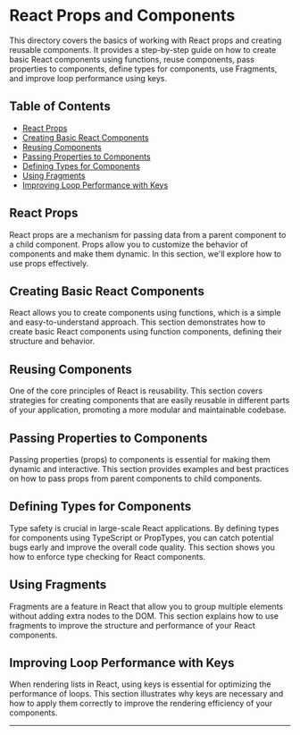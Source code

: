 # React Props and Components

This directory covers the basics of working with React props and creating reusable components. It provides a step-by-step guide on how to create basic React components using functions, reuse components, pass properties to components, define types for components, use Fragments, and improve loop performance using keys.

## Table of Contents

- [React Props](#react-props)
- [Creating Basic React Components](#creating-basic-react-components)
- [Reusing Components](#reusing-components)
- [Passing Properties to Components](#passing-properties-to-components)
- [Defining Types for Components](#defining-types-for-components)
- [Using Fragments](#using-fragments)
- [Improving Loop Performance with Keys](#improving-loop-performance-with-keys)

## React Props

React props are a mechanism for passing data from a parent component to a child component. Props allow you to customize the behavior of components and make them dynamic. In this section, we'll explore how to use props effectively.

## Creating Basic React Components

React allows you to create components using functions, which is a simple and easy-to-understand approach. This section demonstrates how to create basic React components using function components, defining their structure and behavior.

## Reusing Components

One of the core principles of React is reusability. This section covers strategies for creating components that are easily reusable in different parts of your application, promoting a more modular and maintainable codebase.

## Passing Properties to Components

Passing properties (props) to components is essential for making them dynamic and interactive. This section provides examples and best practices on how to pass props from parent components to child components.

## Defining Types for Components

Type safety is crucial in large-scale React applications. By defining types for components using TypeScript or PropTypes, you can catch potential bugs early and improve the overall code quality. This section shows you how to enforce type checking for React components.

## Using Fragments

Fragments are a feature in React that allow you to group multiple elements without adding extra nodes to the DOM. This section explains how to use fragments to improve the structure and performance of your React components.

## Improving Loop Performance with Keys

When rendering lists in React, using keys is essential for optimizing the performance of loops. This section illustrates why keys are necessary and how to apply them correctly to improve the rendering efficiency of your components.

---
